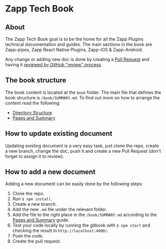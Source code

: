 # Zapp Tech Book

## About
The Zapp Tech Book goal is to be the home for all the Zapp Plugins technical documentation and guides.
The main sections in the book are Zapp-pipes, Zapp React Native Plugins, Zapp-iOS & Zapp-Android.

Any change or adding new doc is done by creating a [Pull Request](https://help.github.com/articles/about-pull-requests/) and having it [reviewed by GitHub "review" process](https://help.github.com/articles/about-pull-request-reviews/). 

## The book structure 
The book content is located at the `book` folder. The main file that defines the book structure is `/book/SUMMARY.md`.
To find out more on how to arrange the content read the following:

* [Directory Structure](https://toolchain.gitbook.com/structure.html)
* [Pages and Summary](https://toolchain.gitbook.com/pages.html) 

## How to update existing document 
Updating existing document is a very easy task, just clone the repo, create a new branch, change the doc, push it and create a new Pull Request (don't forget to assign it to review).

## How to add a new document
Adding a new document can be easily done by the following steps:

1. Clone the repo.
2. Run `$ npm install`.
3. Create a new branch.
4. Add the new `.md` file under the relevant folder.
5. Add the file to the right place in the `/book/SUMMARY.md` according to the [Pages and Summary](https://toolchain.gitbook.com/pages.html) guide.
6. Test your code locally by running the gitbook with `$ npm start` and checking the result in `http://localhost:4000/`.
7. Push the code.
8. Create the pull request.
